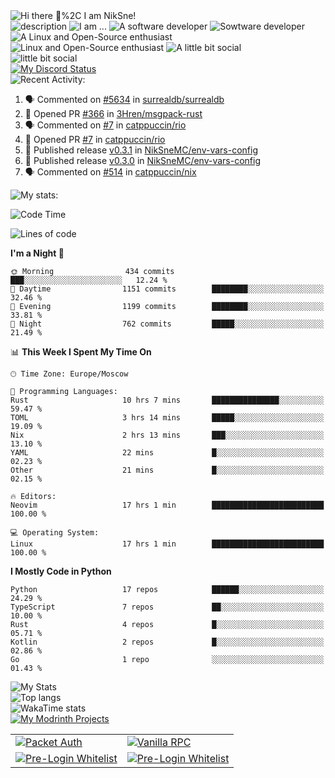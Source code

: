 <!-- Greeting -->
<picture>
	<source
		srcset="https://readme-typing-svg.herokuapp.com?font=Bad+Script&size=40&pause=1000&duration=2500&color=FFFFFF&vCenter=true&repeat=false&width=435&height=100&lines=Hi+there+%F0%9F%91%8B%2C+I+am+NikSne!"
		media="(prefers-color-scheme: dark)%2C (prefers-color-scheme: no-preference)"
	/>
	<source 
		srcset="https://readme-typing-svg.herokuapp.com?font=Bad+Script&size=40&pause=1000&duration=2500&color=000000&vCenter=true&repeat=false&width=435&height=100&lines=Hi+there+%F0%9F%91%8B%2C+I+am+NikSne!"
		media="(prefers-color-scheme: light)"
	/>
	<img alt="Hi there 👋%2C I am NikSne!" src="https://readme-typing-svg.herokuapp.com?font=Bad+Script&size=40&pause=1000&duration=2500&color=FFFFFF&vCenter=true&repeat=false&width=435&height=100&lines=Hi+there+%F0%9F%91%8B%2C+I+am+NikSne!"/>
</picture>	
<br>
<!-- Some facts -->
<picture>
	<source
		srcset="https://readme-typing-svg.herokuapp.com?font=Bad+Script&size=40&pause=1000&color=000000&vCenter=true&width=2190&height=100&lines=%E2%97%8F+%F0%9F%94%AD+I%E2%80%99m+currently+working+on+Wolfland.;%E2%97%8F+%F0%9F%8C%B1+I%E2%80%99m+currently+learning+Python%2C+Nix%2C+Java%2C+Rust%2C+Go%2C+Kotlin%2C+C%2B%2B%2C+HTML+and+Japanese.;%E2%97%8F+%F0%9F%93%AB+How+to+reach+me%3A+You+can+contact+me+in+Discord.;%E2%97%8F+%F0%9F%98%84+Pronouns%3A+he%2Fhim.;%E2%97%8F+%E2%9A%A1+about+me%3A+I+love+coding%2C+I+am+Co-Owner+of+ShardMC+%26+technical+admin+of+the+%22Wolfland%22+Minecraft+server.;●+❄%EF%B8%8F+I+use+NixOS+btw" 
		media="(prefers-color-scheme: light)" 
	/>
	<source
		srcset="https://readme-typing-svg.herokuapp.com?font=Bad+Script&size=40&pause=1000&color=FFFFFF&vCenter=true&width=2190&height=100&lines=%E2%97%8F+%F0%9F%94%AD+I%E2%80%99m+currently+working+on+Wolfland.;%E2%97%8F+%F0%9F%8C%B1+I%E2%80%99m+currently+learning+Python%2C+Nix%2C+Java%2C+Rust%2C+Go%2C+Kotlin%2C+C%2B%2B%2C+HTML+and+Japanese.;%E2%97%8F+%F0%9F%93%AB+How+to+reach+me%3A+You+can+contact+me+in+Discord.;%E2%97%8F+%F0%9F%98%84+Pronouns%3A+he%2Fhim.;%E2%97%8F+%E2%9A%A1+about+me%3A+I+love+coding%2C+I+am+Co-Owner+of+ShardMC+%26+technical+admin+of+the+%22Wolfland%22+Minecraft+server.;●+❄%EF%B8%8F+I+use+NixOS+btw" 
		media="(prefers-color-scheme: dark)%2C (prefers-color-scheme: no-preference)"
	/>
	<img alt="description" src="https://readme-typing-svg.herokuapp.com?font=Bad+Script&size=40&pause=1000&color=FFFFFF&vCenter=true&width=2190&height=100&lines=%E2%97%8F+%F0%9F%94%AD+I%E2%80%99m+currently+working+on+Wolfland.;%E2%97%8F+%F0%9F%8C%B1+I%E2%80%99m+currently+learning+Python%2C+Nix%2C+Java%2C+Rust%2C+Go%2C+Kotlin%2C+C%2B%2B%2C+HTML+and+Japanese.;%E2%97%8F+%F0%9F%93%AB+How+to+reach+me%3A+You+can+contact+me+in+Discord.;%E2%97%8F+%F0%9F%98%84+Pronouns%3A+he%2Fhim.;%E2%97%8F+%E2%9A%A1+about+me%3A+I+love+coding%2C+I+am+Co-Owner+of+ShardMC+%26+technical+admin+of+the+%22Wolfland%22+Minecraft+server.;●+❄%EF%B8%8F+I+use+NixOS+btw"/>
</picture>
<!-- Some skills (or not skills) -->
<picture>
	<source
		srcset="https://readme-typing-svg.herokuapp.com?font=Bad+Script&size=30&pause=1000&duration=2500&color=FFFFFF&vCenter=true&repeat=false&width=435&height=50&lines=I+am+..."
		media="(prefers-color-scheme: dark)%2C (prefers-color-scheme: no-preference)"
	/>
	<source 
		srcset="https://readme-typing-svg.herokuapp.com?font=Bad+Script&size=30&pause=1000&duration=2500&color=000000&vCenter=true&repeat=false&width=435&height=50&lines=I+am+..."
		media="(prefers-color-scheme: light)"
	/>
	<img alt="I am ..." src="https://readme-typing-svg.herokuapp.com?font=Bad+Script&size=30&pause=1000&duration=2500&color=FFFFFF&vCenter=true&repeat=false&width=435&height=50&lines=I+am+..."/>
</picture>
<!-- Development stuff: label -->
<picture>
	<source
		srcset="https://readme-typing-svg.herokuapp.com?font=Bad+Script&size=30&pause=1000&duration=2500&color=FFFFFF&vCenter=true&repeat=false&width=435&height=50&lines=A+software+developer"
		media="(prefers-color-scheme: dark)%2C (prefers-color-scheme: no-preference)"
	/>
	<source 
		srcset="https://readme-typing-svg.herokuapp.com?font=Bad+Script&size=30&pause=1000&duration=2500&color=000000&vCenter=true&repeat=false&width=435&height=50&lines=A+software+developer"
		media="(prefers-color-scheme: light)"
	/>
	<img alt="A software developer" src="https://readme-typing-svg.herokuapp.com?font=Bad+Script&size=30&pause=1000&duration=2500&color=FFFFFF&vCenter=true&repeat=false&width=435&height=50&lines=A+software+developer"/> 
</picture>
<!-- Development stuff: icons -->
<picture>
    <source
        srcset="https://skillicons.dev/icons?i=rust%2Cactix%2Ctauri%2Cjava%2Ckotlin%2Cgradle%2Cspring%2Cc%2Ccpp%2Carduino%2Cgo%2Cpython%2Czig%2Cts%2Cnodejs%2Cpostman%2Ccloudflare%2Cdocker%2Cmysql%2Cpostgres%2Cmongo%2Credis%2Cpnpm%2Castro%2Ctailwind%2Chtml%2Ccss%2Cvite%2Creact%2Csolidjs%2Csvelte%2Cvue%2Csass%2C&theme=light"
        media="(prefers-color-scheme: light)"
    />
    <source
        srcset="https://skillicons.dev/icons?i=rust%2Cactix%2Ctauri%2Cjava%2Ckotlin%2Cgradle%2Cspring%2Cc%2Ccpp%2Carduino%2Cgo%2Cpython%2Czig%2Cts%2Cnodejs%2Cpostman%2Ccloudflare%2Cdocker%2Cmysql%2Cpostgres%2Cmongo%2Credis%2Cpnpm%2Castro%2Ctailwind%2Chtml%2Ccss%2Cvite%2Creact%2Csolidjs%2Csvelte%2Cvue%2Csass%2C&theme=dark"
        media="(prefers-color-scheme: dark)%2C (prefers-color-scheme: no-preference)"
    />
    <img alt="Sowtware developer" src="https://skillicons.dev/icons?i=rust%2Cactix%2Ctauri%2Cjava%2Ckotlin%2Cgradle%2Cspring%2Cc%2Ccpp%2Carduino%2Cgo%2Cpython%2Czig%2Cts%2Cnodejs%2Cpostman%2Ccloudflare%2Cdocker%2Cmysql%2Cpostgres%2Cmongo%2Credis%2Cpnpm%2Castro%2Ctailwind%2Chtml%2Ccss%2Cvite%2Creact%2Csolidjs%2Csvelte%2Cvue%2Csass%2C&theme=dark"/>
</picture>
<!-- Linux stuff: label -->
<picture>
	<source
		srcset="https://readme-typing-svg.herokuapp.com?font=Bad+Script&size=30&pause=1000&duration=2500&color=FFFFFF&vCenter=true&repeat=false&width=435&height=50&lines=A+Linux+and+Open-Source+enthusiast"
		media="(prefers-color-scheme: dark)%2C (prefers-color-scheme: no-preference)"
	/>
	<source 
		srcset="https://readme-typing-svg.herokuapp.com?font=Bad+Script&size=30&pause=1000&duration=2500&color=000000&vCenter=true&repeat=false&width=435&height=50&lines=A+Linux+and+Open-Source+enthusiast"
		media="(prefers-color-scheme: light)"
	/>
	<img alt="A Linux and Open-Source enthusiast" src="https://readme-typing-svg.herokuapp.com?font=Bad+Script&size=30&pause=1000&duration=2500&color=FFFFFF&vCenter=true&repeat=false&width=435&height=50&lines=A+Linux+and+Open-Source+enthusiast"/> 
</picture>
<!-- Linux stuff: icons -->
<picture>
    <source
        srcset="https://skillicons.dev/icons?i=nix%2Clinux%2Craspberrypi%2Cbash%2Cregex%2Cgit%2Cgithub%2Cgitlab%2Cgithubactions%2Cneovim%2Cnginx%2Cmd%2Clatex%2Clua%2Ccss%2Cgtk%2Cts%2Csass%2Csvg%2C&theme=light"
        media="(prefers-color-scheme: light)"
    />
    <source
        srcset="https://skillicons.dev/icons?i=nix%2Clinux%2Craspberrypi%2Cbash%2Cregex%2Cgit%2Cgithub%2Cgitlab%2Cgithubactions%2Cneovim%2Cnginx%2Cmd%2Clatex%2Clua%2Ccss%2Cgtk%2Cts%2Csass%2Csvg%2C&theme=dark"
        media="(prefers-color-scheme: dark)%2C (prefers-color-scheme: no-preference)"
    />
    <img alt = "Linux and Open-Source enthusiast" src="https://skillicons.dev/icons?i=nix%2Clinux%2Craspberrypi%2Cbash%2Cregex%2Cgit%2Cgithub%2Cgitlab%2Cgithubactions%2Cneovim%2Cnginx%2Cmd%2Clatex%2Clua%2Ccss%2Cgtk%2Cts%2Csass%2Csvg%2C"/>
</picture>
<!-- Social stuff: label -->
<picture>
	<source
		srcset="https://readme-typing-svg.herokuapp.com?font=Bad+Script&size=30&pause=1000&duration=2500&color=FFFFFF&vCenter=true&repeat=false&width=435&height=50&lines=A+little+bit+social"
		media="(prefers-color-scheme: dark)%2C (prefers-color-scheme: no-preference)"
	/>
	<source 
		srcset="https://readme-typing-svg.herokuapp.com?font=Bad+Script&size=30&pause=1000&duration=2500&color=000000&vCenter=true&repeat=false&width=435&height=50&lines=A+little+bit+social"
		media="(prefers-color-scheme: light)"
	/>
	<img alt="A little bit social" src="https://readme-typing-svg.herokuapp.com?font=Bad+Script&size=30&pause=1000&duration=2500&color=FFFFFF&vCenter=true&repeat=false&width=435&height=50&lines=A+little+bit+social"/> 
</picture>
<br>
<!-- Social stuff: icons -->
<picture>
    <source
        srcset="https://skillicons.dev/icons?i=discord%2Cstackoverflow%2Cdevto%2Cmastodon%2Cfediverse%2Ctwitter%2C&theme=light"
        media="(prefers-color-scheme: light)"
    />
    <source
        srcset="https://skillicons.dev/icons?i=discord%2Cstackoverflow%2Cdevto%2Cmastodon%2Cfediverse%2Ctwitter%2C&theme=dark"
        media="(prefers-color-scheme: dark)%2C (prefers-color-scheme: no-preference)"
    />
    <img alt = "little bit social" src="https://skillicons.dev/icons?i=discord%2Cstackoverflow%2Cdevto%2Cmastodon%2Cfediverse%2Ctwitter"/>
</picture>
<br>
<!-- Social stuff: Discord status -->
<a href="https://discord.com/invite/hGxQgrYTD3" target="_blank">
	<picture>
		<source
			srcset="https://discord.c99.nl/widget/theme-4/760511113795207168.png"
			media="(prefers-color-scheme: dark)%2C (prefers-color-scheme: no-preference)"
		/>
		<source 
			srcset="https://discord.c99.nl/widget/theme-5/760511113795207168.png"
			media="(prefers-color-scheme: light)"
		/>
		<img alt="My Discord Status" src="https://discord.c99.nl/widget/theme-4/760511113795207168.png"/>
	</picture>	
</a>
<br>
<!-- Recent activity: label -->
<picture>
  <source
    srcset="https://readme-typing-svg.herokuapp.com?font=Bad+Script&size=30&pause=2000&duration=2500&color=FFFFFF&vCenter=true&repeat=false&width=435&height=50&lines=Recent+Activity%3A"
    media="(prefers-color-scheme: dark)%2C (prefers-color-scheme: no-preference)"
  />
  <source
    srcset="https://readme-typing-svg.herokuapp.com?font=Bad+Script&size=30&pause=2000&duration=2500&color=000000&vCenter=true&repeat=false&width=435&height=50&lines=Recent+Activity%3A"
    media="(prefers-color-scheme: light)"
  />
  <img alt="Recent Activity:" src="https://readme-typing-svg.herokuapp.com?font=Bad+Script&size=30&pause=2000&duration=2500&color=FFFFFF&vCenter=true&repeat=false&width=435&height=50&lines=Recent+Activity%3A"/>
</picture>

<!--START_SECTION:activity-->
1. 🗣 Commented on [#5634](https://github.com/surrealdb/surrealdb/issues/5634#issuecomment-2784984285) in [surrealdb/surrealdb](https://github.com/surrealdb/surrealdb)
2. 💪 Opened PR [#366](https://github.com/3Hren/msgpack-rust/pull/366) in [3Hren/msgpack-rust](https://github.com/3Hren/msgpack-rust)
3. 🗣 Commented on [#7](https://github.com/catppuccin/rio/pull/7#issuecomment-2779053250) in [catppuccin/rio](https://github.com/catppuccin/rio)
4. 💪 Opened PR [#7](https://github.com/catppuccin/rio/pull/7) in [catppuccin/rio](https://github.com/catppuccin/rio)
5. 🚀 Published release [v0.3.1](https://github.com/NikSneMC/env-vars-config/releases/tag/v0.3.1) in [NikSneMC/env-vars-config](https://github.com/NikSneMC/env-vars-config)
6. 🚀 Published release [v0.3.0](https://github.com/NikSneMC/env-vars-config/releases/tag/v0.3.0) in [NikSneMC/env-vars-config](https://github.com/NikSneMC/env-vars-config)
7. 🗣 Commented on [#514](https://github.com/catppuccin/nix/pull/514#issuecomment-2745033179) in [catppuccin/nix](https://github.com/catppuccin/nix)
<!--END_SECTION:activity-->
<!-- Wakatime stats: label -->
<picture>
  <source
    srcset="https://readme-typing-svg.herokuapp.com?font=Bad+Script&size=30&pause=2000&duration=2500&color=FFFFFF&vCenter=true&repeat=false&width=435&height=50&lines=My+stats%3A"
    media="(prefers-color-scheme: dark)%2C (prefers-color-scheme: no-preference)"
  />
  <source
    srcset="https://readme-typing-svg.herokuapp.com?font=Bad+Script&size=30&pause=2000&duration=2500&color=000000&vCenter=true&repeat=false&width=435&height=50&lines=My+stats%3A"
    media="(prefers-color-scheme: light)"
  />
  <img alt="My stats:" src="https://readme-typing-svg.herokuapp.com?font=Bad+Script&size=30&pause=2000&duration=2500&color=FFFFFF&vCenter=true&repeat=false&width=435&height=50&lines=My+stats%3A"/>
</picture>

<!--START_SECTION:wakatime-->
![Code Time](http://img.shields.io/badge/Code%20Time-1%2C262%20hrs%2036%20mins-blue)

![Lines of code](https://img.shields.io/badge/From%20Hello%20World%20I%27ve%20Written-1.9%20million%20lines%20of%20code-blue)

**I'm a Night 🦉** 

```text
🌞 Morning                434 commits         ███░░░░░░░░░░░░░░░░░░░░░░   12.24 % 
🌆 Daytime                1151 commits        ████████░░░░░░░░░░░░░░░░░   32.46 % 
🌃 Evening                1199 commits        ████████░░░░░░░░░░░░░░░░░   33.81 % 
🌙 Night                  762 commits         █████░░░░░░░░░░░░░░░░░░░░   21.49 % 
```


📊 **This Week I Spent My Time On** 

```text
🕑︎ Time Zone: Europe/Moscow

💬 Programming Languages: 
Rust                     10 hrs 7 mins       ███████████████░░░░░░░░░░   59.47 % 
TOML                     3 hrs 14 mins       █████░░░░░░░░░░░░░░░░░░░░   19.09 % 
Nix                      2 hrs 13 mins       ███░░░░░░░░░░░░░░░░░░░░░░   13.10 % 
YAML                     22 mins             █░░░░░░░░░░░░░░░░░░░░░░░░   02.23 % 
Other                    21 mins             █░░░░░░░░░░░░░░░░░░░░░░░░   02.15 % 

🔥 Editors: 
Neovim                   17 hrs 1 min        █████████████████████████   100.00 % 

💻 Operating System: 
Linux                    17 hrs 1 min        █████████████████████████   100.00 % 
```

**I Mostly Code in Python** 

```text
Python                   17 repos            ██████░░░░░░░░░░░░░░░░░░░   24.29 % 
TypeScript               7 repos             ██░░░░░░░░░░░░░░░░░░░░░░░   10.00 % 
Rust                     4 repos             █░░░░░░░░░░░░░░░░░░░░░░░░   05.71 % 
Kotlin                   2 repos             █░░░░░░░░░░░░░░░░░░░░░░░░   02.86 % 
Go                       1 repo              ░░░░░░░░░░░░░░░░░░░░░░░░░   01.43 % 
```




<!--END_SECTION:wakatime-->
<!-- GitHub stats: account -->
<picture>
	<source 
		srcset="https://github-readme-stats.niksne.ru/api?username=niksnemc&custom_title=&show_icons=true&theme=dark&hide_border=true"
		media="(prefers-color-scheme: dark)%2C (prefers-color-scheme: no-preference)"
	/>
	<source
		srcset="https://github-readme-stats.niksne.ru/api?username=niksnemc&custom_title=&show_icons=true&theme=light&hide_border=true"
		media="(prefers-color-scheme: light)"
	/>
	<img alt="My Stats" src="https://github-readme-stats.niksne.ru/api?username=niksnemc&custom_title=&show_icons=true&theme=dark&hide_border=true"/>
</picture>
<br>
<!-- GitHub stats: langs -->
<picture>
	<source
		srcset="https://github-readme-stats.niksne.ru/api/top-langs/?username=niksnemc&theme=dark&layout=compact&hide_border=true&size_weight=0.5&count_weight=0.5&langs_count=20&hide=xslt%2Ccython%2Cscheme%2cshaderlab%2Cprocessing%2Cnu%2Cjinja&exclude_repo=github-readme-stats%2Cnixpkgs"
		media="(prefers-color-scheme: dark)%2C (prefers-color-scheme: no-preference)"
	/>
	<source
		srcset="https://github-readme-stats.niksne.ru/api/top-langs/?username=niksnemc&theme=light&layout=compact&hide_border=true&size_weight=0.5&count_weight=0.5&langs_count=12&hide=xslt%2Ccython%2Cscheme%2cshaderlab%2Cprocessing%2Cnu%2Cjinja&exclude_repo=github-readme-stats%2Cnixpkgs"
		media="(prefers-color-scheme: light)"
	/>
	<img alt="Top langs" src="https://github-readme-stats.niksne.ru/api/top-langs/?username=niksnemc&theme=dark&layout=compact&hide_border=true&size_weight=0.5&count_weight=0.5&langs_count=12&hide=xslt%2Ccython%2Cscheme%2cshaderlab%2Cprocessing%2Cnu%2Cjinja&exclude_repo=github-readme-stats%2Cnixpkgs"/>
</picture>
<br>
<!-- GitHub stats: wakatime -->
<picture>
	<source
		srcset="https://github-readme-stats.niksne.ru/api/wakatime?username=niksne&theme=dark&layout=compact&hide_border=true"
		media="(prefers-color-scheme: dark)%2C (prefers-color-scheme: no-preference)"
	/>
	<source
		srcset="https://github-readme-stats.niksne.ru/api/wakatime?username=niksne&theme=light&layout=compact&hide_border=true"
		media="(prefers-color-scheme: light)"
	/>
	<img alt="WakaTime stats" src="https://github-readme-stats.niksne.ru/api/wakatime?username=niksne&theme=dark&layout=compact&hide_border=true&"/>
</picture>
<br>
<!-- Modrinth projects: label -->
<a href="https://modrinth.com/user/NikSne" target="_blank">
	<picture>
		<source
			srcset="https://readme-typing-svg.herokuapp.com?font=Bad+Script&size=40&pause=2000&duration=2500&color=FFFFFF&vCenter=true&repeat=false&width=435&height=100&lines=My+Modrinth+Projects%3A"
			media="(prefers-color-scheme: dark)%2C (prefers-color-scheme: no-preference)"
		/>
		<source
			srcset="https://readme-typing-svg.herokuapp.com?font=Bad+Script&size=40&pause=2000&duration=2500&color=000000&vCenter=true&repeat=false&width=435&height=100&lines=My+Modrinth+Projects%3A"
			media="(prefers-color-scheme: light)"
		/>
		<img alt="My Modrinth Projects" src="https://readme-typing-svg.herokuapp.com?font=Bad+Script&size=40&pause=2000&duration=2500&color=FFFFFF&vCenter=true&repeat=false&width=435&height=100&lines=My+Modrinth+Projects%3A"/>
	</picture>
</a>
<br>
<!-- Modrinth projects: table -->
<table>
	<tr>
		<td>
			<a href="https://github.com/niksnemc/packetauth" target="_blank">
				<picture>
					<source
						srcset="https://github-readme-stats.niksne.ru/api/pin/?username=niksnemc&repo=packetauth&theme=dark&hide_border=true"
						media="(prefers-color-scheme: dark)%2C (prefers-color-scheme: no-preference)"
					/>
					<source
						srcset="https://github-readme-stats.niksne.ru/api/pin/?username=niksnemc&repo=packetauth&theme=light&hide_border=true"
						media="(prefers-color-scheme: light)"
					/>
					<img alt="Packet Auth" src="https://github-readme-stats.niksne.ru/api/pin/?username=niksnemc&repo=packetauth&theme=dark&hide_border=true"/>
				</picture>
			</a>
		</td>
		<td>
			<a href="https://github.com/NikSneMC/vanillarpc" target="_blank">
				<picture>
					<source
						srcset="https://github-readme-stats.niksne.ru/api/pin/?username=niksnemc&repo=vanillarpc&theme=dark&hide_border=true"
						media="(prefers-color-scheme: dark)%2C (prefers-color-scheme: no-preference)"
					/>
					<source
						srcset="https://github-readme-stats.niksne.ru/api/pin/?username=niksnemc&repo=vanillarpc&theme=light&hide_border=true"
						media="(prefers-color-scheme: light)"
					/>
					<img alt="Vanilla RPC" src="https://github-readme-stats.niksne.ru/api/pin/?username=niksnemc&repo=vanillarpc&theme=dark&hide_border=true"/>
				</picture>
			</a>
		</td>
	</tr>
	<tr>
        <!-- TODO: uncomment when arte moved to the ShardMC git and mirrored on GitHub -->
		<!-- <td> -->
		<!-- 	<a href="https://github.com/shardmc/arte" target="_blank"> -->
		<!-- 		<picture> -->
		<!-- 			<source -->
		<!-- 				srcset="https://github-readme-stats.niksne.ru/api/pin/?username=shardmc&repo=arte&theme=dark&hide_border=true" -->
		<!-- 				media="(prefers-color-scheme: dark)%2C (prefers-color-scheme: no-preference)" -->
		<!-- 			/> -->
		<!-- 			<source -->
		<!-- 				srcset="https://github-readme-stats.niksne.ru/api/pin/?username=shardmc&repo=arte&theme=light&hide_border=true" -->
		<!-- 				media="(prefers-color-scheme: light)" -->
		<!-- 			/> -->
		<!-- 			<img alt="Arte" src="https://github-readme-stats.niksne.ru/api/pin/?username=shardmc&repo=arte&theme=dark&hide_border=true"/> -->
		<!-- 		</picture> -->
		<!-- 	</a> -->
		<!-- </td> -->
  		<td>
			<a href="https://github.com/niksnemc/prelogin-whitelist" target="_blank">
				<picture>
					<source
						srcset="https://github-readme-stats.niksne.ru/api/pin/?username=niksnemc&repo=prelogin-whitelist&theme=dark&hide_border=true"
						media="(prefers-color-scheme: dark)%2C (prefers-color-scheme: no-preference)"
					/>
					<source
						srcset="https://github-readme-stats.niksne.ru/api/pin/?username=niksnemc&repo=prelogin-whitelist&theme=light&hide_border=true"
						media="(prefers-color-scheme: light)"
					/>
					<img alt="Pre-Login Whitelist" src="https://github-readme-stats.niksne.ru/api/pin/?username=niksnemc&repo=prelogin-whitelist&theme=dark&hide_border=true"/>
				</picture>
			</a>
		</td>
    <!-- TODO: uncomment when arte moved to the ShardMC git and mirrored on GitHub -->
	<!-- </tr> -->
	<!-- <tr> -->
		<td>
			<a href="https://github.com/niksnemc/splashed" target="_blank">
				<picture>
					<source
						srcset="https://github-readme-stats.niksne.ru/api/pin/?username=niksnemc&repo=splashed&theme=dark&hide_border=true"
						media="(prefers-color-scheme: dark)%2C (prefers-color-scheme: no-preference)"
					/>
					<source
						srcset="https://github-readme-stats.niksne.ru/api/pin/?username=niksnemc&repo=splashed&theme=light&hide_border=true"
						media="(prefers-color-scheme: light)"
					/>
					<img alt="Pre-Login Whitelist" src="https://github-readme-stats.niksne.ru/api/pin/?username=niksnemc&repo=splashed&theme=dark&hide_border=true"/>
				</picture>
			</a>
		</td>
	</tr>
</table>
